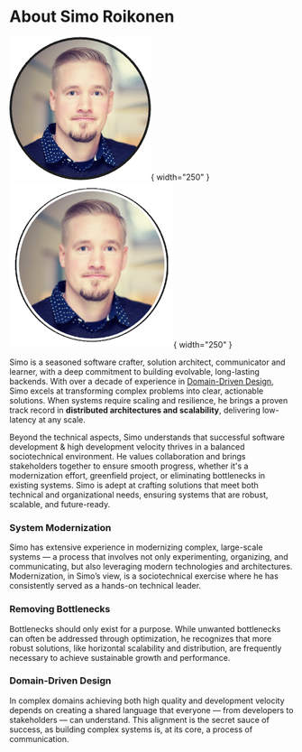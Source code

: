 # About Simo Roikonen

![](assets/images/simo_roikonen.png#only-light){ width="250" }
![](assets/images/simo_roikonen_dark.png#only-dark){ width="250" }

Simo is a seasoned software crafter, solution architect, communicator and learner, with a deep commitment to building 
evolvable, long-lasting backends. With over a decade of experience in [Domain-Driven Design](../credits/#eric-evans), 
Simo excels at transforming complex problems into clear, actionable solutions. When systems require scaling and 
resilience, he brings a proven track record in **distributed architectures and scalability**, delivering low-latency at any 
scale.

Beyond the technical aspects, Simo understands that successful software development & high development velocity thrives 
in a balanced sociotechnical environment. He values collaboration and brings stakeholders together to ensure smooth 
progress, whether it's a modernization effort, greenfield project, or eliminating bottlenecks in existing systems. 
Simo is adept at crafting solutions that meet both technical and organizational needs, ensuring systems that are 
robust, scalable, and future-ready.

### System Modernization
Simo has extensive experience in modernizing complex, large-scale systems — a process that involves not only
experimenting, organizing, and communicating, but also leveraging modern technologies and architectures. Modernization,
in Simo’s view, is a sociotechnical exercise where he has consistently served as a hands-on technical leader.

### Removing Bottlenecks
Bottlenecks should only exist for a purpose. While unwanted bottlenecks can often be addressed through optimization,
he recognizes that more robust solutions, like horizontal scalability and distribution, are frequently necessary to
achieve sustainable growth and performance.

### Domain-Driven Design
In complex domains achieving both high quality and development velocity depends on creating a shared language that
everyone — from developers to stakeholders — can understand. This alignment is the secret sauce of success, as building
complex systems is, at its core, a process of communication.